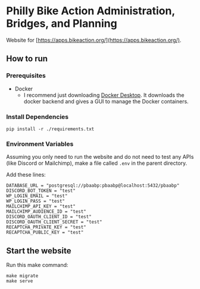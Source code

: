 # Philly Bike Action Administration, Bridges, and Planning
Website for [https://apps.bikeaction.org/](https://apps.bikeaction.org/).

## How to run
### Prerequisites
- Docker
  - I recommend just downloading [Docker Desktop](https://www.docker.com/products/docker-desktop/).
  It downloads the docker backend and gives a 
  GUI to manage the Docker containers.

### Install Dependencies
```shell
pip install -r ./requirements.txt
```

### Environment Variables
Assuming you only need to run the website
and do not need to test any APIs (like 
Discord or Mailchimp),
make a file called `.env` in the parent 
directory.

Add these lines:
```
DATABASE_URL = "postgresql://pbaabp:pbaabp@localhost:5432/pbaabp"
DISCORD_BOT_TOKEN = "test"
WP_LOGIN_EMAIL = "test"
WP_LOGIN_PASS = "test"
MAILCHIMP_API_KEY = "test"
MAILCHIMP_AUDIENCE_ID = "test"
DISCORD_OAUTH_CLIENT_ID = "test"
DISCORD_OAUTH_CLIENT_SECRET = "test"
RECAPTCHA_PRIVATE_KEY = "test"
RECAPTCHA_PUBLIC_KEY = "test"
```

## Start the website
Run this make command:
```shell
make migrate
make serve
```